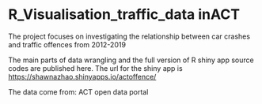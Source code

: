 # R_Visualisation_traffic_data inACT
The project focuses on investigating the relationship between car crashes and traffic offences from 2012-2019

The main parts of data wrangling and the full version of R shiny app source codes are published here. 
The url for the shiny app is https://shawnazhao.shinyapps.io/actoffence/

The data come from: ACT open data portal
